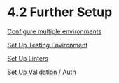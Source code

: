 # 4.2 Further Setup

[Configure multiple environments](Configure%20multiple%20environments%2015b531f969c9801b9a98d164e813d06d.md)

[Set Up Testing Environment](Set%20Up%20Testing%20Environment%2015e531f969c980f19c55e55157a06d43.md)

[Set Up Linters](Set%20Up%20Linters%2015e531f969c98050b885d12ec6d887ce.md)

[Set Up Validation / Auth](Set%20Up%20Validation%20Auth%2015e531f969c980bdb544c275ef6c4e2f.md)